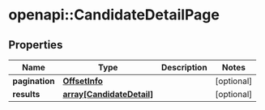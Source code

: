 # openapi::CandidateDetailPage


## Properties
Name | Type | Description | Notes
------------ | ------------- | ------------- | -------------
**pagination** | [**OffsetInfo**](OffsetInfo.md) |  | [optional] 
**results** | [**array[CandidateDetail]**](CandidateDetail.md) |  | [optional] 


